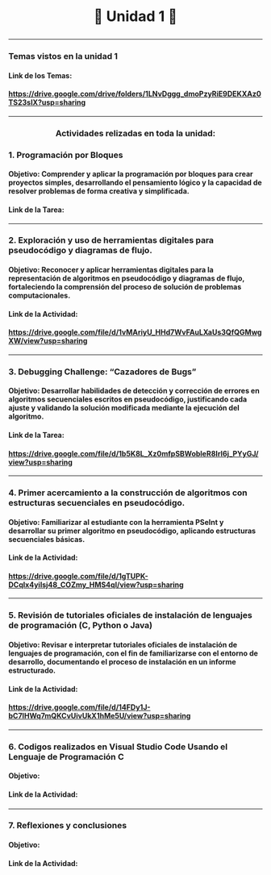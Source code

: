 # <p align="center"><strong>🧩 Unidad 1 🧩</strong></p>

---

###    Temas vistos en la unidad 1
####   Link de los Temas:
####   https://drive.google.com/drive/folders/1LNvDggg_dmoPzyRiE9DEKXAz0TS23sIX?usp=sharing
---
###     <p align="center"><strong>Actividades relizadas en toda la unidad:</strong></p>

###    1.  Programación por Bloques
####   Objetivo:  Comprender y aplicar la programación por bloques para crear proyectos simples, desarrollando el pensamiento lógico y la capacidad de resolver problemas de forma creativa y simplificada.
####   Link de la Tarea:
---
###    2.  Exploración y uso de herramientas digitales para pseudocódigo y diagramas de flujo.
####   Objetivo:  Reconocer y aplicar herramientas digitales para la representación de algoritmos en pseudocódigo y diagramas de flujo, fortaleciendo la comprensión del proceso de solución de problemas computacionales.
####   Link de la Actividad:
####   https://drive.google.com/file/d/1vMAriyU_HHd7WvFAuLXaUs3QfQGMwgXW/view?usp=sharing
---
###    3. Debugging Challenge: “Cazadores de Bugs”
####   Objetivo: Desarrollar habilidades de detección y corrección de errores en algoritmos secuenciales escritos en pseudocódigo, justificando cada ajuste y validando la solución modificada mediante la ejecución del algoritmo. 
####   Link de la Tarea:
####   https://drive.google.com/file/d/1b5K8L_Xz0mfpSBWobleR8IrI6j_PYyGJ/view?usp=sharing
---
###    4.  Primer acercamiento a la construcción de algoritmos con estructuras secuenciales en pseudocódigo. 
####   Objetivo:  Familiarizar al estudiante con la herramienta PSeInt y desarrollar su primer algoritmo en pseudocódigo, aplicando estructuras secuenciales básicas. 
####   Link de la Actividad: 
####   https://drive.google.com/file/d/1gTUPK-DCqlx4yilsj48_COZmy_HMS4ql/view?usp=sharing
---
###    5.   Revisión de tutoriales oficiales de instalación de lenguajes de programación (C, Python o Java)
####   Objetivo: Revisar e interpretar tutoriales oficiales de instalación de lenguajes de programación, con el fin de familiarizarse con el entorno de desarrollo, documentando el proceso de instalación en un informe estructurado.
####   Link de la Actividad: 
####   https://drive.google.com/file/d/14FDy1J-bC7IHWq7mQKCvUivUkX1hMe5U/view?usp=sharing
---
###    6.  Codigos realizados en Visual Studio Code Usando el Lenguaje de Programación C
####   Objetivo:
####   Link de la Actividad:
####
---
###    7. Reflexiones y conclusiones
####   Objetivo:
####   Link de la Actividad:
####




